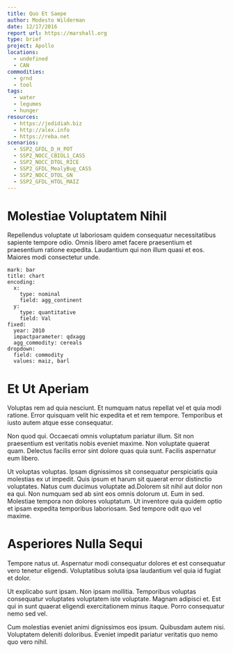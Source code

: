 ```yaml
---
title: Quo Et Saepe
author: Modesto Wilderman
date: 12/17/2016
report url: https://marshall.org
type: brief
project: Apollo
locations:
  - undefined
  - CAN
commodities:
  - grnd
  - tool
tags:
  - water
  - legumes
  - hunger
resources:
  - https://jedidiah.biz
  - http://alex.info
  - https://reba.net
scenarios:
  - SSP2_GFDL_D_H_POT
  - SSP2_NOCC_CBIOL1_CASS
  - SSP2_NOCC_DTOL_RICE
  - SSP2_GFDL_MealyBug_CASS
  - SSP2_NOCC_DTOL_GN
  - SSP2_GFDL_HTOL_MAIZ
---
```

# Molestiae Voluptatem Nihil
Repellendus voluptate ut laboriosam quidem consequatur necessitatibus sapiente tempore odio. Omnis libero amet facere praesentium et praesentium ratione expedita. Laudantium qui non illum quasi et eos. Maiores modi consectetur unde.

```vis
mark: bar
title: chart
encoding:
  x:
    type: nominal
    field: agg_continent
  y:
    type: quantitative
    field: Val
fixed:
  year: 2010
  impactparameter: qdxagg
  agg_commodity: cereals
dropdown:
  field: commodity
  values: maiz, barl
```

# Et Ut Aperiam
Voluptas rem ad quia nesciunt. Et numquam natus repellat vel et quia modi ratione. Error quisquam velit hic expedita et et rem tempore. Temporibus et iusto autem atque esse consequatur.
 Non quod qui. Occaecati omnis voluptatum pariatur illum. Sit non praesentium est veritatis nobis eveniet maxime. Non voluptate quaerat quam. Delectus facilis error sint dolore quas quia sunt. Facilis aspernatur eum libero.
 Ut voluptas voluptas. Ipsam dignissimos sit consequatur perspiciatis quia molestias ex ut impedit. Quis ipsum et harum sit quaerat error distinctio voluptates. Natus cum ducimus voluptate ad.Dolorem sit nihil aut dolor non ea qui. Non numquam sed ab sint eos omnis dolorum ut. Eum in sed. Molestiae tempora non dolores voluptatum. Ut inventore quia quidem optio et ipsam expedita temporibus laboriosam. Sed tempore odit quo vel maxime.

# Asperiores Nulla Sequi
Tempore natus ut. Aspernatur modi consequatur dolores et est consequatur vero tenetur eligendi. Voluptatibus soluta ipsa laudantium vel quia id fugiat et dolor.
 Ut explicabo sunt ipsam. Non ipsam mollitia. Temporibus voluptas consequatur voluptates voluptatem iste voluptate. Magnam adipisci et. Est qui in sunt quaerat eligendi exercitationem minus itaque. Porro consequatur nemo sed vel.
 Cum molestias eveniet animi dignissimos eos ipsum. Quibusdam autem nisi. Voluptatem deleniti doloribus. Eveniet impedit pariatur veritatis quo nemo quo vero nihil.
